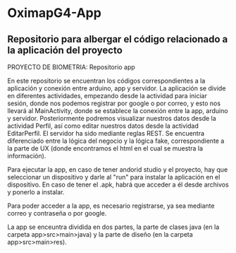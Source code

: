 # OximapG4-App
Repositorio para albergar el código relacionado a la aplicación del proyecto
-------------------------------------------------------------------------------------------------------------------------------------------------------------------------
PROYECTO DE BIOMETRIA: Repositorio app

En este repositorio se encuentran los códigos correspondientes a la aplicación y conexión entre arduino, app y servidor.
La aplicación se divide en diferentes actividades, empezando desde la actividad para iniciar sesión, donde nos podemos registrar por google o por correo, y esto nos llevará al MainActivity, donde se establece
la conexión entre la app, arduino y servidor.
Posteriormente podremos visualizar nuestros datos desde la actividad Perfil, así como editar nuestros datos desde la actividad EditarPerfil.
El servidor ha sido mediante reglas REST. Se encuentra diferenciado entre la lógica del negocio y la lógica fake, correspondiente a la parte de UX (donde encontramos el html en el cual se muestra la información).

Para ejecutar la app, en caso de tener andorid studio y el proyecto, hay que seleccionar un dispositivo y darle al "run" para instalar la aplicación en el dispositivo. En caso de tener el .apk, habrá que acceder a 
él desde archivos y ponerlo a instalar.

Para poder acceder a la app, es necesario registrarse, ya sea mediante correo y contraseña o por google.

La app se enceuntra dividida en dos partes, la parte de clases java (en la carpeta app>src>main>java) y la parte de diseño (en la carpeta app>src>main>res).
